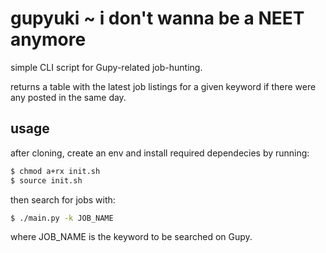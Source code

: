 # gupyuki ~ i don't wanna be a NEET anymore
simple CLI script for Gupy-related job-hunting.

returns a table with the latest job listings for a given keyword if there were any posted in the same day.

## usage
after cloning, create an env and install required dependecies by running:

```bash
$ chmod a+rx init.sh
$ source init.sh
```
then search for jobs with:
```bash
$ ./main.py -k JOB_NAME
```
where JOB_NAME is the keyword to be searched on Gupy.
